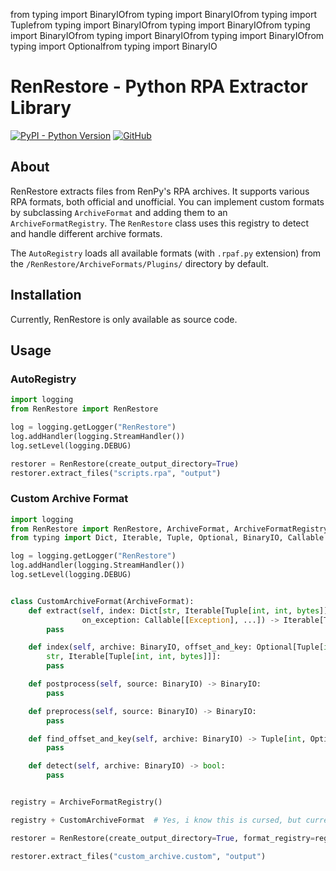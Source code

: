 from typing import BinaryIOfrom typing import BinaryIOfrom typing import Tuplefrom typing import BinaryIOfrom typing import BinaryIOfrom typing import BinaryIOfrom typing import BinaryIOfrom typing import BinaryIOfrom typing import Optionalfrom typing import BinaryIO

# RenRestore - Python RPA Extractor Library

[![PyPI - Python Version](https://img.shields.io/badge/python-3.13-blue)](https://www.python.org/)
[![GitHub](https://img.shields.io/github/license/KilianSen/RenRestore)](https://github.com/KilianSen/RenRestore/blob/master/LICENSE)

## About

RenRestore extracts files from RenPy's RPA archives. It supports various RPA formats, both official and unofficial. You can implement custom formats by subclassing `ArchiveFormat` and adding them to an `ArchiveFormatRegistry`. The `RenRestore` class uses this registry to detect and handle different archive formats.

The `AutoRegistry` loads all available formats (with `.rpaf.py` extension) from the `/RenRestore/ArchiveFormats/Plugins/` directory by default.

## Installation

Currently, RenRestore is only available as source code. 

## Usage

### AutoRegistry
```python
import logging
from RenRestore import RenRestore

log = logging.getLogger("RenRestore")
log.addHandler(logging.StreamHandler())
log.setLevel(logging.DEBUG)

restorer = RenRestore(create_output_directory=True)
restorer.extract_files("scripts.rpa", "output")
```

### Custom Archive Format

```python
import logging
from RenRestore import RenRestore, ArchiveFormat, ArchiveFormatRegistry
from typing import Dict, Iterable, Tuple, Optional, BinaryIO, Callable

log = logging.getLogger("RenRestore")
log.addHandler(logging.StreamHandler())
log.setLevel(logging.DEBUG)


class CustomArchiveFormat(ArchiveFormat):
    def extract(self, index: Dict[str, Iterable[Tuple[int, int, bytes]]], archive: BinaryIO,
                on_exception: Callable[[Exception], ...]) -> Iterable[Tuple[str, Iterable[bytes]]]:
        pass

    def index(self, archive: BinaryIO, offset_and_key: Optional[Tuple[int, int]]) -> Dict[
        str, Iterable[Tuple[int, int, bytes]]]:
        pass

    def postprocess(self, source: BinaryIO) -> BinaryIO:
        pass

    def preprocess(self, source: BinaryIO) -> BinaryIO:
        pass

    def find_offset_and_key(self, archive: BinaryIO) -> Tuple[int, Optional[int]]:
        pass

    def detect(self, archive: BinaryIO) -> bool:
        pass


registry = ArchiveFormatRegistry()

registry + CustomArchiveFormat  # Yes, i know this is cursed, but currently the way to add an archive format to the registry.

restorer = RenRestore(create_output_directory=True, format_registry=registry)

restorer.extract_files("custom_archive.custom", "output")
```